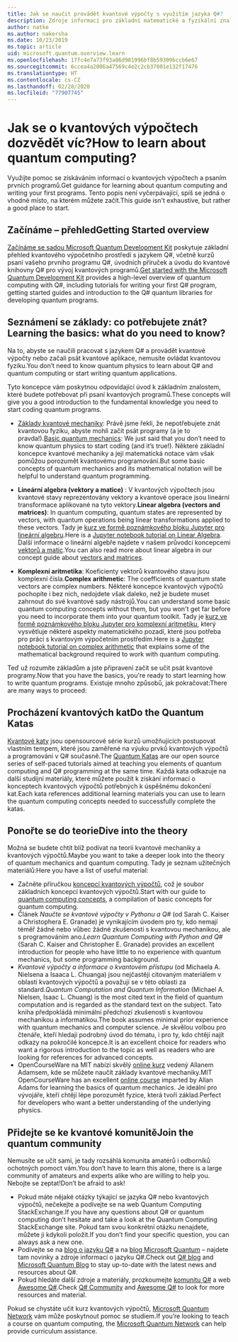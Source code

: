 ```yaml
---
title: Jak se naučit provádět kvantové výpočty s využitím jazyka Q#?
description: Zdroje informací pro základní matematické a fyzikální znalosti, které vám pomůžou začít s kvantovými výpočty
author: natke
ms.author: nakersha
ms.date: 10/23/2019
ms.topic: article
uid: microsoft.quantum.overview.learn
ms.openlocfilehash: 17fc4e7a73f93a86d981996bf8b59309bccb6e67
ms.sourcegitcommit: 6ccea4a2006a47569c4e2c2cb37001e132f17476
ms.translationtype: HT
ms.contentlocale: cs-CZ
ms.lasthandoff: 02/28/2020
ms.locfileid: "77907745"
---
```

# <a name="how-to-learn-about-quantum-computing"></a><span data-ttu-id="cf2c3-103">Jak se o kvantových výpočtech dozvědět víc?</span><span class="sxs-lookup"><span data-stu-id="cf2c3-103">How to learn about quantum computing?</span></span>

<span data-ttu-id="cf2c3-104">Využijte pomoc se získáváním informací o kvantových výpočtech a psaním prvních programů.</span><span class="sxs-lookup"><span data-stu-id="cf2c3-104">Get guidance for learning about quantum computing and writing your first programs.</span></span> <span data-ttu-id="cf2c3-105">Tento popis není vyčerpávající, spíš se jedná o vhodné místo, na kterém můžete začít.</span><span class="sxs-lookup"><span data-stu-id="cf2c3-105">This guide isn't exhaustive, but rather a good place to start.</span></span>

## <a name="getting-started-overview"></a><span data-ttu-id="cf2c3-106">Začínáme – přehled</span><span class="sxs-lookup"><span data-stu-id="cf2c3-106">Getting Started overview</span></span>

<span data-ttu-id="cf2c3-107">[Začínáme se sadou Microsoft Quantum Development Kit](xref:microsoft.quantum.welcome) poskytuje základní přehled kvantového výpočetního prostředí s jazykem Q#, včetně kurzů psaní vašeho prvního programu Q#, úvodních příruček a úvodu do kvantové knihovny Q# pro vývoj kvantových programů.</span><span class="sxs-lookup"><span data-stu-id="cf2c3-107">[Get started with the Microsoft Quantum Development Kit](xref:microsoft.quantum.welcome) provides a high-level overview of quantum computing with Q#, including tutorials for writing your first Q# program, getting started guides and introduction to the Q# quantum libraries for developing quantum programs.</span></span>

## <a name="learning-the-basics-what-do-you-need-to-know"></a><span data-ttu-id="cf2c3-108">Seznámení se základy: co potřebujete znát?</span><span class="sxs-lookup"><span data-stu-id="cf2c3-108">Learning the basics: what do you need to know?</span></span>

<span data-ttu-id="cf2c3-109">Na to, abyste se naučili pracovat s jazykem Q# a provádět kvantové výpočty nebo začali psát kvantové aplikace, nemusíte ovládat kvantovou fyziku.</span><span class="sxs-lookup"><span data-stu-id="cf2c3-109">You don’t need to know quantum physics to learn about Q# and quantum computing or start writing quantum applications.</span></span>

<span data-ttu-id="cf2c3-110">Tyto koncepce vám poskytnou odpovídající úvod k základním znalostem, které budete potřebovat při psaní kvantových programů.</span><span class="sxs-lookup"><span data-stu-id="cf2c3-110">These concepts will give you a good introduction to the fundamental knowledge you need to start coding quantum programs.</span></span>  

* <span data-ttu-id="cf2c3-111">[Základy kvantové mechaniky](xref:microsoft.quantum.concepts.intro): Právě jsme řekli, že nepotřebujete znát kvantovou fyziku, abyste mohli začít psát programy (a je to pravda!).</span><span class="sxs-lookup"><span data-stu-id="cf2c3-111">[Basic quantum mechanics](xref:microsoft.quantum.concepts.intro): We just said that you don’t need to know quantum physics to start coding (and it’s true!).</span></span> <span data-ttu-id="cf2c3-112">Některé základní koncepce kvantové mechaniky a její matematická notace vám však pomůžou porozumět kvantovému programování.</span><span class="sxs-lookup"><span data-stu-id="cf2c3-112">But some basic concepts of quantum mechanics and its mathematical notation will be helpful to understand quantum programming.</span></span>

* <span data-ttu-id="cf2c3-113">**Lineární algebra (vektory a matice)** : V kvantových výpočtech jsou kvantové stavy reprezentovány vektory a kvantové operace jsou lineární transformace aplikované na tyto vektory.</span><span class="sxs-lookup"><span data-stu-id="cf2c3-113">**Linear algebra (vectors and matrices)**: In quantum computing, quantum states are represented by vectors, with quantum operations being linear transformations applied to these vectors.</span></span>  <span data-ttu-id="cf2c3-114">Tady je [kurz ve formě poznámkového bloku Jupyter pro lineární algebru](https://github.com/microsoft/QuantumKatas/tree/master/tutorials/LinearAlgebra).</span><span class="sxs-lookup"><span data-stu-id="cf2c3-114">Here is a [Jupyter notebook tutorial on Linear Algebra](https://github.com/microsoft/QuantumKatas/tree/master/tutorials/LinearAlgebra).</span></span>  <span data-ttu-id="cf2c3-115">Další informace o lineární algebře najdete v našem průvodci koncepcemi [vektorů a matic](xref:microsoft.quantum.concepts.vectors).</span><span class="sxs-lookup"><span data-stu-id="cf2c3-115">You can also read more about linear algebra in our concept guide about [vectors and matrices](xref:microsoft.quantum.concepts.vectors).</span></span>

* <span data-ttu-id="cf2c3-116">**Komplexní aritmetika**: Koeficienty vektorů kvantového stavu jsou komplexní čísla.</span><span class="sxs-lookup"><span data-stu-id="cf2c3-116">**Complex arithmetic**: The coefficients of quantum state vectors are complex numbers.</span></span> <span data-ttu-id="cf2c3-117">Některé koncepce kvantových výpočtů pochopíte i bez nich, nedojdete však daleko, než je budete muset zahrnout do své kvantové sady nástrojů.</span><span class="sxs-lookup"><span data-stu-id="cf2c3-117">You can understand some basic quantum computing concepts without them, but you won't get far before you need to incorporate them into your quantum toolkit.</span></span>  <span data-ttu-id="cf2c3-118">Tady je [kurz ve formě poznámkového bloku Jupyter pro komplexní aritmetiku](https://github.com/microsoft/QuantumKatas/tree/master/tutorials/ComplexArithmetic), který vysvětluje některé aspekty matematického pozadí, které jsou potřeba pro práci s kvantovým výpočetním prostředím.</span><span class="sxs-lookup"><span data-stu-id="cf2c3-118">Here is a [Jupyter notebook tutorial on complex arithmetic](https://github.com/microsoft/QuantumKatas/tree/master/tutorials/ComplexArithmetic) that explains some of the mathematical background required to work with quantum computing.</span></span> 

<span data-ttu-id="cf2c3-119">Teď už rozumíte základům a jste připravení začít se učit psát kvantové programy.</span><span class="sxs-lookup"><span data-stu-id="cf2c3-119">Now that you have the basics, you're ready to start learning how to write quantum programs.</span></span>  <span data-ttu-id="cf2c3-120">Existuje mnoho způsobů, jak pokračovat:</span><span class="sxs-lookup"><span data-stu-id="cf2c3-120">There are many ways to proceed:</span></span>

## <a name="do-the-quantum-katas"></a><span data-ttu-id="cf2c3-121">Procházení kvantových kat</span><span class="sxs-lookup"><span data-stu-id="cf2c3-121">Do the Quantum Katas</span></span>

<span data-ttu-id="cf2c3-122">[Kvantové katy](xref:microsoft.quantum.overview.katas) jsou opensourcové série kurzů umožňujících postupovat vlastním tempem, které jsou zaměřené na výuku prvků kvantových výpočtů a programování v Q# současně.</span><span class="sxs-lookup"><span data-stu-id="cf2c3-122">The [Quantum Katas](xref:microsoft.quantum.overview.katas) are our open source series of self-paced tutorials aimed at teaching you elements of quantum computing and Q# programming at the same time.</span></span>  <span data-ttu-id="cf2c3-123">Každá kata odkazuje na další studijní materiály, které můžete použít k získání informací o konceptech kvantových výpočtů potřebných k úspěšnému dokončení kat.</span><span class="sxs-lookup"><span data-stu-id="cf2c3-123">Each kata references additional learning materials you can use to learn the quantum computing concepts needed to successfully complete the katas.</span></span>  

## <a name="dive-into-the-theory"></a><span data-ttu-id="cf2c3-124">Ponořte se do teorie</span><span class="sxs-lookup"><span data-stu-id="cf2c3-124">Dive into the theory</span></span>

<span data-ttu-id="cf2c3-125">Možná se budete chtít blíž podívat na teorii kvantové mechaniky a kvantových výpočtů.</span><span class="sxs-lookup"><span data-stu-id="cf2c3-125">Maybe you want to take a deeper look into the theory of quantum mechanics and quantum computing.</span></span> <span data-ttu-id="cf2c3-126">Tady je seznam užitečných materiálů:</span><span class="sxs-lookup"><span data-stu-id="cf2c3-126">Here you have a list of useful material:</span></span>

* <span data-ttu-id="cf2c3-127">Začněte příručkou [koncepcí kvantových výpočtů](xref:microsoft.quantum.concepts.intro), což je soubor základních koncepcí kvantových výpočtů.</span><span class="sxs-lookup"><span data-stu-id="cf2c3-127">Start with our guide to [quantum computing concepts](xref:microsoft.quantum.concepts.intro), a compilation of basic concepts for quantum computing.</span></span>
* <span data-ttu-id="cf2c3-128">Článek _Naučte se kvantové výpočty v Pythonu a Q#_ (od Sarah C. Kaiser a Christophera E. Granade) je vynikajícím úvodem pro ty, kdo nemají téměř žádné nebo vůbec žádné zkušenosti s kvantovou mechanikou, ale s programováním ano.</span><span class="sxs-lookup"><span data-stu-id="cf2c3-128">_Learn Quantum Computing with Python and Q#_ (Sarah C. Kaiser and Christopher E. Granade) provides an excellent introduction for people who have little to no experience with quantum mechanics, but some programming background.</span></span>
* <span data-ttu-id="cf2c3-129">_Kvantové výpočty a informace o kvantovém přístupu_ (od Michaela A. Nielsena a Isaaca L. Chuanga) jsou nejčastěji citovaným materiálem v oblasti kvantových výpočtů a považují se v této oblasti za standard.</span><span class="sxs-lookup"><span data-stu-id="cf2c3-129">_Quantum Computation and Quantum Information_ (Michael A. Nielsen, Isaac L. Chuang) is the most cited text in the field of quantum computation and is regarded as the standard text on the subject.</span></span> <span data-ttu-id="cf2c3-130">Tato kniha předpokládá minimální předchozí zkušenosti s kvantovou mechanikou a informatikou.</span><span class="sxs-lookup"><span data-stu-id="cf2c3-130">The book assumes minimal prior experience with quantum mechanics and computer science.</span></span> <span data-ttu-id="cf2c3-131">Je skvělou volbou pro čtenáře, kteří hledají podrobný úvod do tématu, i pro ty, kdo chtějí najít odkazy na pokročilé koncepce.</span><span class="sxs-lookup"><span data-stu-id="cf2c3-131">It is an excellent choice for readers who want a rigorous introduction to the topic as well as readers who are looking for references for advanced concepts.</span></span>
* <span data-ttu-id="cf2c3-132">OpenCourseWare na MIT nabízí skvělý [online kurz](https://www.youtube.com/watch?v=lZ3bPUKo5zc&list=PLUl4u3cNGP61-9PEhRognw5vryrSEVLPr) vedený Allanem Adamsem, kde se můžete naučit základy kvantové mechaniky.</span><span class="sxs-lookup"><span data-stu-id="cf2c3-132">MIT OpenCourseWare has an excellent [online course](https://www.youtube.com/watch?v=lZ3bPUKo5zc&list=PLUl4u3cNGP61-9PEhRognw5vryrSEVLPr) imparted by Allan Adams for learning the basics of quantum mechanics.</span></span> <span data-ttu-id="cf2c3-133">Je ideální pro vývojáře, kteří chtějí lépe porozumět fyzice, která tvoří základ.</span><span class="sxs-lookup"><span data-stu-id="cf2c3-133">Perfect for developers who want a better understanding of the underlying physics.</span></span>

## <a name="join-the-quantum-community"></a><span data-ttu-id="cf2c3-134">Přidejte se ke kvantové komunitě</span><span class="sxs-lookup"><span data-stu-id="cf2c3-134">Join the quantum community</span></span>

<span data-ttu-id="cf2c3-135">Nemusíte se učit sami, je tady rozsáhlá komunita amatérů i odborníků ochotných pomoct vám.</span><span class="sxs-lookup"><span data-stu-id="cf2c3-135">You don’t have to learn this alone, there is a large community of amateurs and experts alike who are willing to help you.</span></span> <span data-ttu-id="cf2c3-136">Nebojte se zeptat!</span><span class="sxs-lookup"><span data-stu-id="cf2c3-136">Don’t be afraid to ask!</span></span>

* <span data-ttu-id="cf2c3-137">Pokud máte nějaké otázky týkající se jazyka Q# nebo kvantových výpočtů, nečekejte a podívejte se na web Quantum Computing StackExchange.</span><span class="sxs-lookup"><span data-stu-id="cf2c3-137">If you have any questions about Q# or quantum computing don’t hesitate and take a look at the Quantum Computing StackExchange site.</span></span> <span data-ttu-id="cf2c3-138">Pokud tam svou konkrétní otázku nenajdete, můžete ji kdykoli položit.</span><span class="sxs-lookup"><span data-stu-id="cf2c3-138">If you don’t find your specific question, you can always ask a new one.</span></span> 
* <span data-ttu-id="cf2c3-139">Podívejte se na [blog o jazyku Q#](https://devblogs.microsoft.com/qsharp/) a na [blog Microsoft Quantum](https://cloudblogs.microsoft.com/quantum/) – najdete tam novinky a zdroje informací o jazyku Q#.</span><span class="sxs-lookup"><span data-stu-id="cf2c3-139">Check out [Q# blog](https://devblogs.microsoft.com/qsharp/) and [Microsoft Quantum Blog](https://cloudblogs.microsoft.com/quantum/) to stay up-to-date with the latest news and resources about Q#.</span></span>
* <span data-ttu-id="cf2c3-140">Pokud hledáte další zdroje a materiály, prozkoumejte [komunitu Q#](https://qsharp.community/) a web [Awesome Q#](https://project-awesome.org/ebraminio/awesome-qsharp).</span><span class="sxs-lookup"><span data-stu-id="cf2c3-140">Check [Q# Community](https://qsharp.community/) and [Awesome Q#](https://project-awesome.org/ebraminio/awesome-qsharp) to look for more resources and material.</span></span>

 <span data-ttu-id="cf2c3-141">Pokud se chystáte učit kurz kvantových výpočtů, [Microsoft Quantum Network](https://info.microsoft.com/LearnMoreAboutMicrosoftQuantumNetwork.html) vám může poskytnout pomoc se studiem.</span><span class="sxs-lookup"><span data-stu-id="cf2c3-141">If you’re looking to teach a course on quantum computing, the [Microsoft Quantum Network](https://info.microsoft.com/LearnMoreAboutMicrosoftQuantumNetwork.html) can help provide curriculum assistance.</span></span>  

